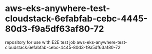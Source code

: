 # aws-eks-anywhere-test-cloudstack-6efabfab-cebc-4445-80d3-f9a5df63af80-72
repository for use with E2E test job aws-eks-anywhere-test-cloudstack:6efabfab-cebc-4445-80d3-f9a5df63af80-72
